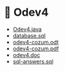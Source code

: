 # 📙 Odev4

<!--YPackage.YGitbookIntegration-tarafından-otomatik-oluşturulmuştur-->

- [Odev4.java](Odev4.java)
- [database.sql](database.sql)
- [odev4-cozum.odt](odev4-cozum.odt)
- [odev4-cozum.pdf](odev4-cozum.pdf)
- [odev4.doc](odev4.doc)
- [sql-answers.sql](sql-answers.sql)

<!--YPackage.YGitbookIntegration-tarafından-otomatik-oluşturulmuştur-->
